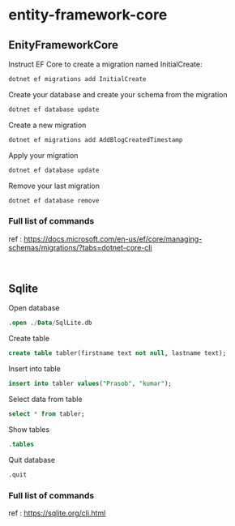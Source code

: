 # entity-framework-core

## EnityFrameworkCore

Instruct EF Core to create a migration named InitialCreate:
```sh
dotnet ef migrations add InitialCreate
```

Create your database and create your schema from the migration
```sh
dotnet ef database update
```

Create a new migration
```sh
dotnet ef migrations add AddBlogCreatedTimestamp
```

Apply your migration
```sh
dotnet ef database update
```
Remove your last migration
```sh
dotnet ef database remove
```

### Full list of commands
ref : https://docs.microsoft.com/en-us/ef/core/managing-schemas/migrations/?tabs=dotnet-core-cli

<br/>

## Sqlite

Open database
```sql
.open ./Data/SqlLite.db
```
Create table
```sql
create table tabler(firstname text not null, lastname text);
```
Insert into table
```sql
insert into tabler values("Prasob", "kumar");
```
Select data from table
```sql
select * from tabler;
```
Show tables
```sql
.tables
```
Quit database
```sql
.quit
```

### Full list of commands
ref : https://sqlite.org/cli.html